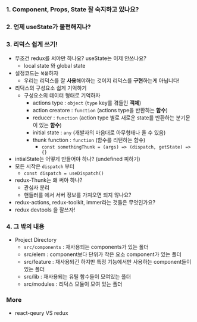 ### 1. Component, Props, State 잘 숙지하고 있나요?
### 2. 언제 useState가 불편해지나?
### 3. 리덕스 쉽게 쓰기!
  - 무조건 redux를 써야만 하나요? useState는 이제 안쓰나요?
    - local state 와 global state
  - 설정코드는 `복붙`하자
    - 우리는 리덕스를 잘 **사용**해야하는 것이지 리덕스를 **구현**하는게 아닙니다!
  - 리덕스의 구성요소 쉽게 기억하기
    - 구성요소의 데이터 형태로 기억하자
      - actions type : `object` (`type` key를 겪들인 **객체**)
      - action creatore : `function` (actions type을 반환하는 **함수**)
      - reducer : `function` (action type 별로 새로운 state를 반환하는 분기문이 있는 **함수**)
      - initial state : `any` (개발자의 마음대로 아무형태나 올 수 있음)
      - thunk function : `function` (함수를 리턴하는 함수)
        - `const somethingThunk = (args) => (dispatch, getState) => {}`
  - intialState는 어떻게 만들어야 하나? (undefined 피하기)
  - 모든 시작은 `dispatch` 부터
    - `const dispatch = useDispatch()`
  - redux-Thunk는 왜 써야 하나?
    - 관심사 분리
    - 핸들러를 에서 서버 정보를 가져오면 되지 않나요?
  - redux-actions, redux-toolkit, immer라는 것들은 무엇인가요?
  - redux devtools 을 잘쓰자!

### 4. 그 밖의 내용
 - Project Directory
   - `src/components` : 재사용되는 components가 있는 폴더
   - src/elem : component보다 단위가 작은 요소 component가 있는 폴더 
   - src/feature : 재사용되긴 하지만 특정 기능에서만 사용하는 component들이 있는 폴더
   - src/lib : 재사용되는 유틸 함수들이 모여있는 폴더
   - src/modules : 리덕스 모듈이 모여 있는 폴더

### More
 - react-qeury VS redux 